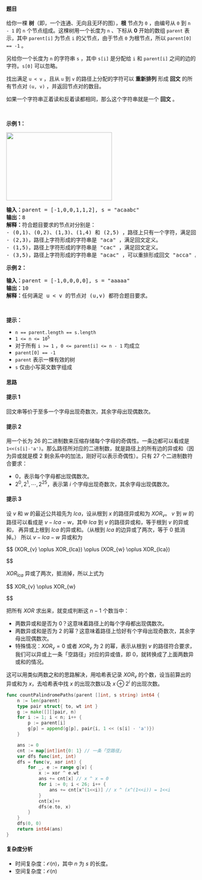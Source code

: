 #### 题目

<p>给你一棵 <strong>树</strong>（即，一个连通、无向且无环的图），<strong>根</strong> 节点为 <code>0</code> ，由编号从 <code>0</code> 到 <code>n - 1</code> 的 <code>n</code> 个节点组成。这棵树用一个长度为 <code>n</code> 、下标从 <strong>0</strong> 开始的数组 <code>parent</code> 表示，其中 <code>parent[i]</code> 为节点 <code>i</code> 的父节点，由于节点 <code>0</code> 为根节点，所以 <code>parent[0] == -1</code> 。</p>

<p>另给你一个长度为 <code>n</code> 的字符串 <code>s</code> ，其中 <code>s[i]</code> 是分配给 <code>i</code> 和 <code>parent[i]</code> 之间的边的字符。<code>s[0]</code> 可以忽略。</p>

<p>找出满足 <code>u < v</code> ，且从 <code>u</code> 到 <code>v</code> 的路径上分配的字符可以 <strong>重新排列</strong> 形成 <strong>回文</strong> 的所有节点对 <code>(u, v)</code> ，并返回节点对的数目。</p>

<p>如果一个字符串正着读和反着读都相同，那么这个字符串就是一个 <strong>回文</strong> 。</p>

<p> </p>

<p><strong>示例 1：</strong></p>

<p><img alt="" src="https://assets.leetcode.com/uploads/2023/07/15/treedrawio-8drawio.png" style="width: 281px; height: 181px;"/></p>

<pre><strong>输入：</strong>parent = [-1,0,0,1,1,2], s = "acaabc"
<strong>输出：</strong>8
<strong>解释：</strong>符合题目要求的节点对分别是：
- (0,1)、(0,2)、(1,3)、(1,4) 和 (2,5) ，路径上只有一个字符，满足回文定义。
- (2,3)，路径上字符形成的字符串是 "aca" ，满足回文定义。
- (1,5)，路径上字符形成的字符串是 "cac" ，满足回文定义。
- (3,5)，路径上字符形成的字符串是 "acac" ，可以重排形成回文 "acca" 。
</pre>

<p><strong>示例 2：</strong></p>

<pre><strong>输入：</strong>parent = [-1,0,0,0,0], s = "aaaaa"
<strong>输出：</strong>10
<strong>解释：</strong>任何满足 u < v 的节点对 (u,v) 都符合题目要求。
</pre>

<p> </p>

<p><strong>提示：</strong></p>

<ul>
	<li><code>n == parent.length == s.length</code></li>
	<li><code>1 <= n <= 10<sup>5</sup></code></li>
	<li>对于所有 <code>i >= 1</code> ，<code>0 <= parent[i] <= n - 1</code> 均成立</li>
	<li><code>parent[0] == -1</code></li>
	<li><code>parent</code> 表示一棵有效的树</li>
	<li><code>s</code> 仅由小写英文数字组成</li>
</ul>

#### 思路

#### 提示 1

回文串等价于至多一个字母出现奇数次，其余字母出现偶数次。

#### 提示 2

用一个长为 $26$ 的二进制数来压缩存储每个字母的奇偶性。一条边都可以看成是 `1<<(s[i]-'a')`。那么路径所对应的二进制数，就是路径上的所有边的异或和（因为异或就是模 $2$ 剩余系中的加法，刚好可以表示奇偶性）。只有 $27$ 个二进制数符合要求：

- $0$，表示每个字母都出现偶数次。
- $2^0,2^1,\cdots,2^{25}$，表示第 $i$ 个字母出现奇数次，其余字母出现偶数次。

#### 提示 3

设 $v$ 和 $w$ 的最近公共祖先为 $lca$，设从根到 $x$ 的路径异或和为 $XOR_{v}$。
$v$ 到 $w$ 的路径可以看成是 $v-\textit{lca}-w$，其中 $\textit{lca}$ 到 $v$ 的路径异或和，等于根到 $\textit{v}$ 的异或和，
再异或上根到 $\textit{lca}$ 的异或和。（从根到 $\textit{lca}$ 的边异或了两次，等于 $0$ 抵消掉。）
所以 $v-\textit{lca}-w$ 异或和为

$$
(XOR_{v} \oplus XOR_{lca}) \oplus (XOR_{w} \oplus XOR_{lca})

$$

$XOR_{lca}$ 异或了两次，抵消掉，所以上式为

$$
XOR_{v} \oplus XOR_{w}

$$

把所有 $\textit{XOR}$ 求出来，就变成判断这 $n-1$ 个数当中：

- 两数异或和是否为 $0$？这意味着路径上的每个字母都出现偶数次。
- 两数异或和是否为 $2$ 的幂？这意味着路径上恰好有个字母出现奇数次，其余字母出现偶数次。
- 特殊情况：$XOR_{v}=0$ 或者 $XOR_{v}$ 为 $2$ 的幂，表示从根到 $v$ 的路径符合要求，我们可以异或上一条「空路径」对应的异或值，即 $0$，就转换成了上面两数异或和的情况。

这可以用类似两数之和的思路解决，用哈希表记录 $\textit{XOR}_{v}$ 的个数，设当前算出的异或和为 $x$，去哈希表中找 $x$ 的出现次数以及 $x\oplus 2^i$ 的出现次数。

```go
func countPalindromePaths(parent []int, s string) int64 {
	n := len(parent)
	type pair struct{ to, wt int }
	g := make([][]pair, n)
	for i := 1; i < n; i++ {
		p := parent[i]
		g[p] = append(g[p], pair{i, 1 << (s[i] - 'a')})
	}

	ans := 0
	cnt := map[int]int{0: 1} // 一条「空路径」
	var dfs func(int, int)
	dfs = func(v, xor int) {
		for _, e := range g[v] {
			x := xor ^ e.wt
			ans += cnt[x] // x ^ x = 0
			for i := 0; i < 26; i++ {
				ans += cnt[x^(1<<i)] // x ^ (x^(1<<i)) = 1<<i
			}
			cnt[x]++
			dfs(e.to, x)
		}
	}
	dfs(0, 0)
	return int64(ans)
}
```

#### 复杂度分析

- 时间复杂度：$\mathcal{O}(n)$，其中 $n$ 为 $s$ 的长度。
- 空间复杂度：$\mathcal{O}(n)$
